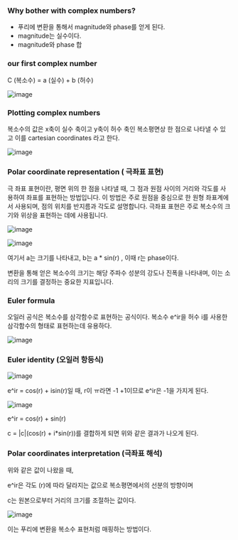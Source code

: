 ### Why bother with complex numbers?

- 푸리에 변환을 통해서 magnitude와 phase를 얻게 된다.
- magnitude는 실수이다.
- magnitude와 phase 합

### our first complex number

C (복소수) = a (실수) + b (허수)

![image](https://github.com/meowmoeww/Sound-Of-AI/assets/89447043/e17d2a3f-87e4-45c6-afc6-4929d25661b8)

### Plotting complex numbers

복소수의 값은 x축이 실수 축이고 y축이 허수 축인 복소평면상 한 점으로 나타낼 수 있고 이를 cartesian coordinates 라고 한다.

![image](https://github.com/meowmoeww/Sound-Of-AI/assets/89447043/5c205aaf-b582-4d2c-8d55-fb301fab73a7)

### Polar coordinate representation ( 극좌표 표현)

극 좌표 표현이란, 평면 위의 한 점을 나타낼 때, 그 점과 원점 사이의 거리와 각도를 사용하여 좌표를 표현하는 방법입니다. 이 방법은 주로 원점을 중심으로 한 원형 좌표계에서 사용되며, 점의 위치를 반지름과 각도로 설명합니다. 극좌표 표현은 주로 복소수의 크기와 위상을 표현하는 데에 사용됩니다.

![image](https://github.com/meowmoeww/Sound-Of-AI/assets/89447043/12c00bb7-cfa2-4aaf-868f-3d39b049436b)

![image](https://github.com/meowmoeww/Sound-Of-AI/assets/89447043/41011ca5-dcd9-4b41-966e-be31383ab607)

여기서 a는 크기를 나타내고, b는 a * sin(r) , 이때 r는 phase이다. 

 변환을 통해 얻은 복소수의 크기는 해당 주파수 성분의 강도나 진폭을 나타내며, 이는 소리의 크기를 결정하는 중요한 지표입니다.

### Euler formula

오일러 공식은 복소수를 삼각함수로 표현하는 공식이다. 복소수 e^ir을 허수 i를 사용한 삼각함수의 형태로 표현하는데 유용하다.

![image](https://github.com/meowmoeww/Sound-Of-AI/assets/89447043/7055cf43-41fb-48c1-8e74-45f856837e85)

### Euler identity (오일러 항등식)

![image](https://github.com/meowmoeww/Sound-Of-AI/assets/89447043/de860de2-00d4-43b8-abb7-4255431bd302)

e^ir = cos(r) + isin(r)일 때, r이 ㅠ라면 -1 +1이므로 e^ir은 -1을 가지게 된다.

![image](https://github.com/meowmoeww/Sound-Of-AI/assets/89447043/09c9c57f-d894-44d1-97b2-ff34b786eae3)

e^ir = cos(r) + sin(r)

c = |c|(cos(r) + i*sin(r))를 결합하게 되면 위와 같은 결과가 나오게 된다. 

### Polar coordinates interpretation (극좌표 해석)

위와 같은 값이 나왔을 때, 

e^ir은 각도 (r)에 따라 달라지는 값으로 복소평면에서의 선분의 방향이며

c는 원본으로부터 거리의 크기를 조절하는 값이다.

![image](https://github.com/meowmoeww/Sound-Of-AI/assets/89447043/3216c51c-6c51-4381-bdc0-8148ba7c3e4c)


이는 푸리에 변환을 복소수 표현처럼 매핑하는 방법이다. 


